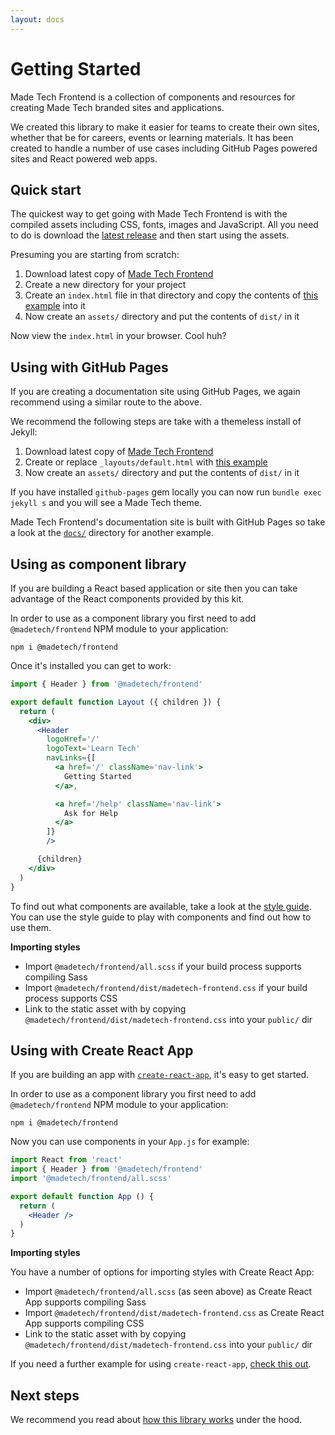 ```yaml
---
layout: docs
---
```


# Getting Started

<p class="lead">
  Made Tech Frontend is a collection of components and resources for creating Made Tech branded sites and applications.
</p>

We created this library to make it easier for teams to create their own sites, whether that be for careers, events or learning materials. It has been created to handle a number of use cases including GitHub Pages powered sites and React powered web apps.

## Quick start

The quickest way to get going with Made Tech Frontend is with the compiled assets including CSS, fonts, images and JavaScript. All you need to do is download the [latest release](https://github.com/madetech/frontend/releases) and then start using the assets.

Presuming you are starting from scratch:

1. Download latest copy of [Made Tech Frontend](https://github.com/madetech/frontend/releases)
2. Create a new directory for your project
3. Create an `index.html` file in that directory and copy the contents of [this example](https://github.com/madetech/frontend/blob/master/examples/static/index.html) into it
4. Now create an `assets/` directory and put the contents of `dist/` in it

Now view the `index.html` in your browser. Cool huh?

## Using with GitHub Pages

If you are creating a documentation site using GitHub Pages, we again recommend using a similar route to the above.

We recommend the following steps are take with a themeless install of Jekyll:

1. Download latest copy of [Made Tech Frontend](https://github.com/madetech/frontend/releases)
2. Create or replace `_layouts/default.html` with [this example](https://github.com/madetech/frontend/blob/master/examples/static/index.html)
3. Now create an `assets/` directory and put the contents of `dist/` in it

If you have installed `github-pages` gem locally you can now run `bundle exec jekyll s` and you will see a Made Tech theme.

Made Tech Frontend's documentation site is built with GitHub Pages so take a look at the [`docs/`](https://github.com/madetech/frontend/tree/master/docs) directory for another example.

## Using as component library

If you are building a React based application or site then you can take advantage of the React components provided by this kit.

In order to use as a component library you first need to add `@madetech/frontend` NPM module to your application:

```
npm i @madetech/frontend
```

Once it's installed you can get to work:

```jsx
import { Header } from '@madetech/frontend'

export default function Layout ({ children }) {
  return (
    <div>
      <Header
        logoHref='/'
        logoText='Learn Tech'
        navLinks={[
          <a href='/' className='nav-link'>
            Getting Started
          </a>,

          <a href='/help' className='nav-link'>
            Ask for Help
          </a>
        ]}
        />

      {children}
    </div>
  )
}
```

To find out what components are available, take a look at the [style guide](styleguide/). You can use the style guide to play with components and find out how to use them.

**Importing styles**

 - Import `@madetech/frontend/all.scss` if your build process supports compiling Sass
 - Import `@madetech/frontend/dist/madetech-frontend.css` if your build process supports CSS
 - Link to the static asset with <link> by copying `@madetech/frontend/dist/madetech-frontend.css` into your `public/` dir

## Using with Create React App

If you are building an app with [`create-react-app`](https://facebook.github.io/create-react-app/), it's easy to get started.

In order to use as a component library you first need to add `@madetech/frontend` NPM module to your application:

```
npm i @madetech/frontend
```

Now you can use components in your `App.js` for example:

```jsx
import React from 'react'
import { Header } from '@madetech/frontend'
import '@madetech/frontend/all.scss'

export default function App () {
  return (
    <Header />
  )
}
```

**Importing styles**

You have a number of options for importing styles with Create React App:

 - Import `@madetech/frontend/all.scss` (as seen above) as Create React App supports compiling Sass
 - Import `@madetech/frontend/dist/madetech-frontend.css` as Create React App supports compiling CSS
 - Link to the static asset with <link> by copying `@madetech/frontend/dist/madetech-frontend.css` into your `public/` dir

If you need a further example for using `create-react-app`, [check this out](https://github.com/madetech/frontend/tree/master/examples/create-react-app).

## Next steps

We recommend you read about [how this library works](how-does-it-work) under the hood.

